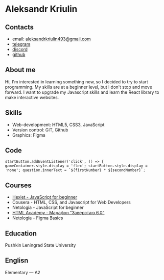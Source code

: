# Aleksandr Kriulin
## Contacts
* email: aleksandrkriulin493@gmail.com
* [telegram](https://t.me/aleksander)
* [discord](https://discord.com/channels/516715744646660106/@home)
* [github](https://github.com/aleksandr2639)
## About me
Hi, I'm interested in learning something new, so I decided to try to start programming.
My skills are at a beginner level, but I don't stop and move forward.
I want to upgrade my Javascript skills and learn the React library to make interactive websites.
## Skills
* Web-development: HTML5, CSS3, JavaScript
* Version control: GIT, Github
* Graphics: Figma
## Code
```
startButton.addEventListener('click', () => { gameContainer.style.display = 'flex'; startButton.style.display = 'none'; question.innerText = `${firstNumber} * ${secondNumber}`;
```
## Courses
* [Hexlet - JavaScript for beginner](https://aleksandr2639.github.io/hexlet_project/)
* Cousera - HTML, CSS, and Javascript for Web Developers
* Netologia - JavaScript for beginner
* [HTML Academy - Марафон "Заверстаю 6.0"](https://aleksandr2639.github.io/html-academy_project/)
* Netologia - Figma Basics
## Education
Pushkin Leningrad State University
## Englisn
Elementary — A2

